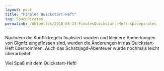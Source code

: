 ```yaml
---
layout: post
title: "Finales Quickstart-Heft"
tag: SpacePirates
permalink: /Aktuelles/2010-08-23-FinalesQuickstart-Heft-spacepirates
---
```


Nachdem die Konfliktregeln finalisiert wurden und kleinere Anmerkungen von Glgnfz eingeflossen sind, wurden die Änderungen in das Quickstart-Heft übernommen. Auch das Schatzjagd-Abenteuer wurde nochmals leicht überarbeitet.

Viel Spaß mit dem Quickstart-Heft!